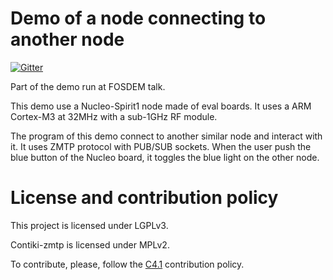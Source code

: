 Demo of a node connecting to another node
=========================================

[![Gitter](https://badges.gitter.im/gitterHQ/gitter.svg)](https://gitter.im/Alidron/talk)

Part of the demo run at FOSDEM talk.

This demo use a Nucleo-Spirit1 node made of eval boards. It uses a ARM Cortex-M3 at 32MHz with a sub-1GHz RF module.

The program of this demo connect to another similar node and interact with it. It uses ZMTP protocol with PUB/SUB sockets. When the user push the blue button of the Nucleo board, it toggles the blue light on the other node.

License and contribution policy
===============================

This project is licensed under LGPLv3.

Contiki-zmtp is licensed under MPLv2.

To contribute, please, follow the [C4.1](http://rfc.zeromq.org/spec:22) contribution policy.
